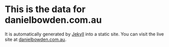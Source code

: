 # This is the data for danielbowden.com.au

It is automatically generated by [Jekyll](http://github.com/mojombo/jekyll) into a static site. You can visit the live site at [danielbowden.com.au](http://www.danielbowden.com.au).
